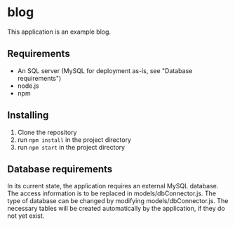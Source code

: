# blog
This application is an example blog.

## Requirements
- An SQL server (MySQL for deployment as-is, see "Database requirements")
- node.js
- npm

## Installing
1. Clone the repository
2. run `npm install` in the project directory
3. run `npm start` in the project directory

## Database requirements
In its current state, the application requires an external MySQL database. The access information is to be replaced in models/dbConnector.js.
The type of database can be changed by modifying models/dbConnector.js.
The necessary tables will be created automatically by the application, if they do not yet exist.
